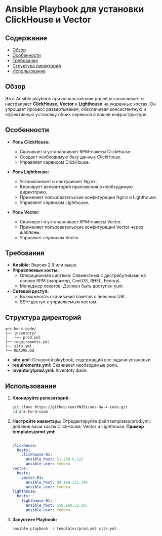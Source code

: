 # Ansible Playbook для установки ClickHouse и Vector

## Содержание
- [Обзор](#обзор)
- [Особенности](#особенности)
- [Требования](#требования)
- [Структура директорий](#структура-директорий)
- [Использование](#использование)


## Обзор

Этот Ansible playbook при использовании ролей устанавливает и настраивает **ClickHouse**, **Vector** и **Lighthouse** на указанных хостах. Он упрощает процесс развертывания, обеспечивая консистентную и эффективную установку обоих сервисов в вашей инфраструктуре.

## Особенности

- **Роль ClickHouse:**
  - Скачивает и устанавливает RPM-пакеты ClickHouse.
  - Создает необходимую базу данных ClickHouse.
  - Управляет сервисом ClickHouse.

- **Роль Lighthouse:**
  - Устанавливает и настраивает Nginx.
  - Клонирует репозиторий приложения в необходимую директорию.
  - Применяет пользовательские конфигурации Nginx и Lighthouse.
  - Управляет сервисом Lighthouse.
  
- **Роль Vector:**
  - Скачивает и устанавливает RPM-пакеты Vector.
  - Применяет пользовательские конфигурации Vector через шаблоны.
  - Управляет сервисом Vector.

## Требования

- **Ansible:** Версия 2.9 или выше.
- **Управляемые хосты:**
  - Операционная система: Совместима с дистрибутивами на основе RPM (например, CentOS, RHEL, Fedora).
  - Менеджер пакетов: Должен быть доступен yum.
- **Сетевой доступ:**
  - Возможность скачивания пакетов с внешних URL.
  - SSH-доступ к управляемым хостам.

## Структура директорий
  ```
  ans-hw-4-code/
  ├── inventory/
  │   └── prod.yml
  ├── requirements.yml
  ├── site.yml
  └── README.md
  ```
- **site.yml:** Основной playbook, содержащий все задачи установки.
- **requirements.yml:** Скачивает необзодимые роли.
- **inventory/prod.yml:** Inventoty файл.


## Использование

1. **Клонируйте репозиторий:**
    ```bash
    git clone https://github.com/VN351/ans-hw-4-code.git
    cd ans-hw-4-code
    ```
2. **Настройте инвентарь:**
   Отредактируйте файл templates/prod.yml, добавив ваши хосты ClickHouse, Vector и Lighthouse.
   **Пример templates/prod.yml:**
    ```yml
    ---
    clickhouse:
      hosts:
        clickhouse-01:
          ansible_host: 51.250.0.122
          ansible_user: fedora
    vector:
      hosts:
        vector-01:
          ansible_host: 89.169.131.240
          ansible_user: fedora
    lighthouse:
      hosts:
        lighthouse-01:
          ansible_host: 158.160.52.165
          ansible_user: fedora
    ```
3. **Запустите Playbook:**
    ```bash
    ansible-playbook -i templates/prod.yml site.yml
    ```  


